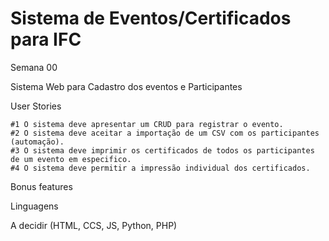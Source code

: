 # Sistema de Eventos/Certificados para IFC 

Semana 00 

Sistema Web para Cadastro dos eventos e Participantes

User Stories

    #1 O sistema deve apresentar um CRUD para registrar o evento.
    #2 O sistema deve aceitar a importação de um CSV com os participantes (automação). 
    #3 O sistema deve imprimir os certificados de todos os participantes de um evento em especifico.
    #4 O sistema deve permitir a impressão individual dos certificados. 

Bonus features

Linguagens 

A decidir (HTML, CCS, JS, Python, PHP)
